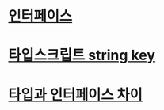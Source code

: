 # [인터페이스](https://stackoverflow.com/questions/12710905/how-do-i-dynamically-assign-properties-to-an-object-in-typescript)


# [타입스크립트 string key](https://soopdop.github.io/2020/12/01/index-signatures-in-typescript/)


# [타입과 인터페이스 차이](https://velog.io/@smilejayden/type%EC%9D%B4-interface-%EB%B3%B4%EB%8B%A4-%EB%82%AB%EB%8B%A4)
